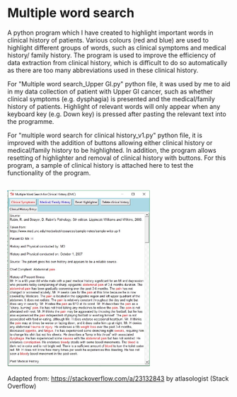 # Multiple word search
A python program which I have created to highlight important words in clinical history of patients. Various colours (red and blue) are used to highlight different groups of words, such as clinical symptoms and medical history/ family history. The program is used to improve the efficiency of data extraction from clinical history, which is difficult to do so automatically as there are too many abbreviations used in these clinical history. 

For "Multiple word search_Upper GI.py" python file, it was used by me to aid in my data collection of patient with Upper GI cancer, such as whether clinical symptoms (e.g. dysphagia) is presented and the medical/family history of patients. Highlight of relevant words will only appear when any keyboard key (e.g. Down key) is pressed after pasting the relevant text into the programme. 




For "multiple word search for clinical history_v1.py" python file, it is improved with the addition of buttons allowing either clinical history or medical/family history to be highlighted. In addition, the program allows resetting of highlighter and removal of clinical history with buttons. For this program, a sample of clinical history is attached here to test the functionality of the program. 

<br>
<img height = "400", src = "https://github.com/conan-koh123/Multiple-word-search/blob/master/Screenshot%20of%20multiple%20word%20search%20for%20clinical%20history_v1.jpg"/>
</br>

Adapted from: https://stackoverflow.com/a/23132843 by atlasologist (Stack Overflow)

